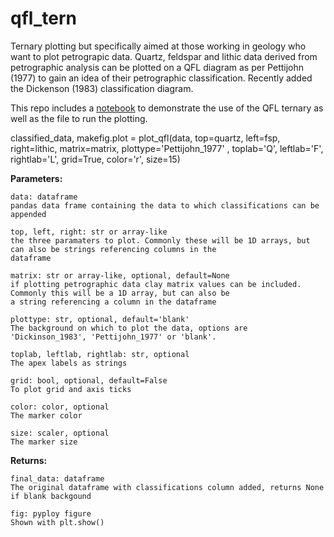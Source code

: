 # qfl_tern
Ternary plotting but specifically aimed at those working in geology who want to plot petrograpic data. Quartz, feldspar and lithic data derived from petrographic analysis can be plotted on a QFL diagram as per Pettijohn (1977) to gain an idea of their petrographic classification. Recently added the Dickenson (1983) classification diagram.

This repo includes a [notebook](https://github.com/trqmorgan/qfl_tern/blob/master/QFL%20notebook.ipynb) to demonstrate
the use of the QFL ternary as well as the file to run the plotting.

 classified_data, makefig.plot = plot_qfl(data, top=quartz, left=fsp, right=lithic, matrix=matrix, plottype='Pettijohn_1977'
                                     , toplab='Q', leftlab='F', rightlab='L', grid=True, color='r', size=15)
                        
**Parameters:**	    
    
    data: dataframe
    pandas data frame containing the data to which classifications can be appended
    
    top, left, right: str or array-like
    the three paramaters to plot. Commonly these will be 1D arrays, but can also be strings referencing columns in the
    dataframe
    
    matrix: str or array-like, optional, default=None
    if plotting petrographic data clay matrix values can be included. Commonly this will be a 1D array, but can also be
    a string referencing a column in the dataframe
    
    plottype: str, optional, default='blank'
    The background on which to plot the data, options are 'Dickinson_1983', 'Pettijohn_1977' or 'blank'.
                                       
    toplab, leftlab, rightlab: str, optional
    The apex labels as strings
        
    grid: bool, optional, default=False
    To plot grid and axis ticks
     
    color: color, optional
    The marker color
    
    size: scaler, optional
    The marker size   
    
    
**Returns:**

    final_data: dataframe
    The original dataframe with classifications column added, returns None if blank backgound
    
    fig: pyploy figure
    Shown with plt.show()
